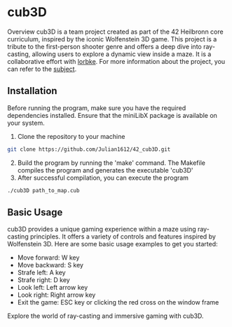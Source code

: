 # cub3D
Overview
cub3D is a team project created as part of the 42 Heilbronn core curriculum, inspired by the iconic Wolfenstein 3D game. This project is a tribute to the first-person shooter genre and offers a deep dive into ray-casting, allowing users to explore a dynamic view inside a maze. It is a collaborative effort with [lorbke](https://github.com/lorbke).
For more information about the project, you can refer to the [subject](https://cdn.intra.42.fr/pdf/pdf/101913/en.subject.pdf).


## Installation
Before running the program, make sure you have the required dependencies installed. Ensure that the miniLibX package is available on your system.

1. Clone the repository to your machine
```bash
git clone https://github.com/Julian1612/42_cub3D.git
```
2. Build the program by running the 'make' command. The Makefile compiles the program and generates the executable 'cub3D'
4. After successful compilation, you can execute the program
```bash
./cub3D path_to_map.cub
```
## Basic Usage
cub3D provides a unique gaming experience within a maze using ray-casting principles. It offers a variety of controls and features inspired by Wolfenstein 3D. Here are some basic usage examples to get you started:

- Move forward: W key
- Move backward: S key
- Strafe left: A key
- Strafe right: D key
- Look left: Left arrow key
- Look right: Right arrow key
- Exit the game: ESC key or clicking the red cross on the window frame

Explore the world of ray-casting and immersive gaming with cub3D.
